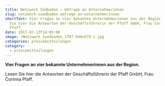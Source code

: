 ```yaml
---
title: Netzwerk Südbaden – Umfrage an Unternehmerinnen
slug: netzwerk-suedbaden-umfrage-an-unternehmerinnen
shortText: Vier Fragen an vier bekannte Unternehmerinnen aus der Region.  Lesen
  Sie hier die Antworten der Geschäftsführerin der Pfaff GmbH, Frau Corinna
  Pfaff.
date: 2017-07-13T14:03:00
image: /Netzwerk_Suedbaden_1707-940x679-1.jpg
categories: pressemitteilungen
category:
  - pressemitteilungen
---
```


<strong>Vier Fragen an vier bekannte Unternehmerinnen aus der Region.&nbsp;</strong></p>



<p>Lesen Sie hier die Antworten der Geschäftsführerin der Pfaff GmbH, Frau Corinna Pfaff.</p>

